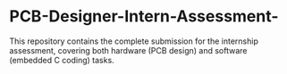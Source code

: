 # PCB-Designer-Intern-Assessment-
This repository contains the complete submission for the internship assessment, covering both hardware (PCB design) and software (embedded C coding) tasks.
